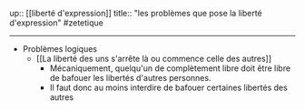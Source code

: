up:: [[liberté d'expression]]
title:: "les problèmes que pose la liberté d'expression"
#zetetique 

---

 - Problèmes logiques 
     - [[La liberté des uns s'arrête là ou commence celle des autres]]
         - Mécaniquement, quelqu'un de complètement libre doit être libre de bafouer les libertés d'autres personnes.
         - Il faut donc au moins interdire de bafouer certaines libertés des autres 
